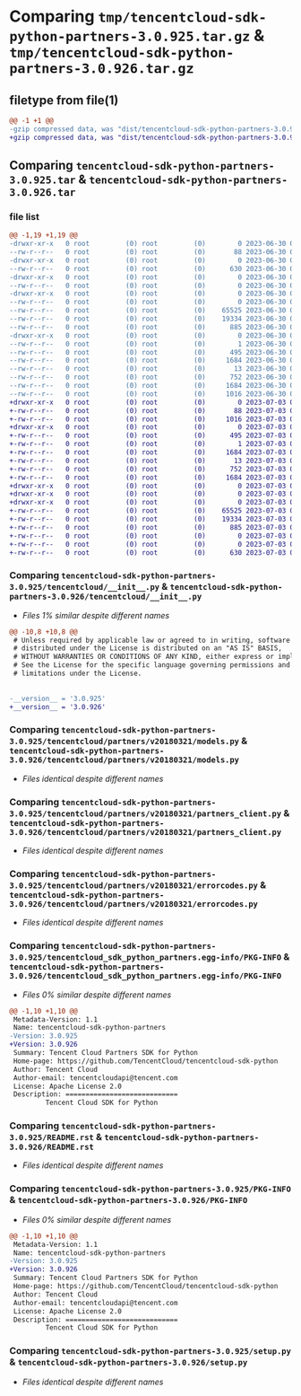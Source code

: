# Comparing `tmp/tencentcloud-sdk-python-partners-3.0.925.tar.gz` & `tmp/tencentcloud-sdk-python-partners-3.0.926.tar.gz`

## filetype from file(1)

```diff
@@ -1 +1 @@
-gzip compressed data, was "dist/tencentcloud-sdk-python-partners-3.0.925.tar", last modified: Fri Jun 30 02:19:16 2023, max compression
+gzip compressed data, was "dist/tencentcloud-sdk-python-partners-3.0.926.tar", last modified: Mon Jul  3 00:31:52 2023, max compression
```

## Comparing `tencentcloud-sdk-python-partners-3.0.925.tar` & `tencentcloud-sdk-python-partners-3.0.926.tar`

### file list

```diff
@@ -1,19 +1,19 @@
-drwxr-xr-x   0 root         (0) root         (0)        0 2023-06-30 02:19:16.000000 tencentcloud-sdk-python-partners-3.0.925/
--rw-r--r--   0 root         (0) root         (0)       88 2023-06-30 02:19:16.000000 tencentcloud-sdk-python-partners-3.0.925/setup.cfg
-drwxr-xr-x   0 root         (0) root         (0)        0 2023-06-30 02:19:16.000000 tencentcloud-sdk-python-partners-3.0.925/tencentcloud/
--rw-r--r--   0 root         (0) root         (0)      630 2023-06-30 02:19:16.000000 tencentcloud-sdk-python-partners-3.0.925/tencentcloud/__init__.py
-drwxr-xr-x   0 root         (0) root         (0)        0 2023-06-30 02:19:16.000000 tencentcloud-sdk-python-partners-3.0.925/tencentcloud/partners/
--rw-r--r--   0 root         (0) root         (0)        0 2023-06-30 02:19:16.000000 tencentcloud-sdk-python-partners-3.0.925/tencentcloud/partners/__init__.py
-drwxr-xr-x   0 root         (0) root         (0)        0 2023-06-30 02:19:16.000000 tencentcloud-sdk-python-partners-3.0.925/tencentcloud/partners/v20180321/
--rw-r--r--   0 root         (0) root         (0)        0 2023-06-30 02:19:16.000000 tencentcloud-sdk-python-partners-3.0.925/tencentcloud/partners/v20180321/__init__.py
--rw-r--r--   0 root         (0) root         (0)    65525 2023-06-30 02:19:16.000000 tencentcloud-sdk-python-partners-3.0.925/tencentcloud/partners/v20180321/models.py
--rw-r--r--   0 root         (0) root         (0)    19334 2023-06-30 02:19:16.000000 tencentcloud-sdk-python-partners-3.0.925/tencentcloud/partners/v20180321/partners_client.py
--rw-r--r--   0 root         (0) root         (0)      885 2023-06-30 02:19:16.000000 tencentcloud-sdk-python-partners-3.0.925/tencentcloud/partners/v20180321/errorcodes.py
-drwxr-xr-x   0 root         (0) root         (0)        0 2023-06-30 02:19:16.000000 tencentcloud-sdk-python-partners-3.0.925/tencentcloud_sdk_python_partners.egg-info/
--rw-r--r--   0 root         (0) root         (0)        1 2023-06-30 02:19:16.000000 tencentcloud-sdk-python-partners-3.0.925/tencentcloud_sdk_python_partners.egg-info/dependency_links.txt
--rw-r--r--   0 root         (0) root         (0)      495 2023-06-30 02:19:16.000000 tencentcloud-sdk-python-partners-3.0.925/tencentcloud_sdk_python_partners.egg-info/SOURCES.txt
--rw-r--r--   0 root         (0) root         (0)     1684 2023-06-30 02:19:16.000000 tencentcloud-sdk-python-partners-3.0.925/tencentcloud_sdk_python_partners.egg-info/PKG-INFO
--rw-r--r--   0 root         (0) root         (0)       13 2023-06-30 02:19:16.000000 tencentcloud-sdk-python-partners-3.0.925/tencentcloud_sdk_python_partners.egg-info/top_level.txt
--rw-r--r--   0 root         (0) root         (0)      752 2023-06-30 02:19:16.000000 tencentcloud-sdk-python-partners-3.0.925/README.rst
--rw-r--r--   0 root         (0) root         (0)     1684 2023-06-30 02:19:16.000000 tencentcloud-sdk-python-partners-3.0.925/PKG-INFO
--rw-r--r--   0 root         (0) root         (0)     1016 2023-06-30 02:19:16.000000 tencentcloud-sdk-python-partners-3.0.925/setup.py
+drwxr-xr-x   0 root         (0) root         (0)        0 2023-07-03 00:31:52.000000 tencentcloud-sdk-python-partners-3.0.926/
+-rw-r--r--   0 root         (0) root         (0)       88 2023-07-03 00:31:52.000000 tencentcloud-sdk-python-partners-3.0.926/setup.cfg
+-rw-r--r--   0 root         (0) root         (0)     1016 2023-07-03 00:31:52.000000 tencentcloud-sdk-python-partners-3.0.926/setup.py
+drwxr-xr-x   0 root         (0) root         (0)        0 2023-07-03 00:31:52.000000 tencentcloud-sdk-python-partners-3.0.926/tencentcloud_sdk_python_partners.egg-info/
+-rw-r--r--   0 root         (0) root         (0)      495 2023-07-03 00:31:52.000000 tencentcloud-sdk-python-partners-3.0.926/tencentcloud_sdk_python_partners.egg-info/SOURCES.txt
+-rw-r--r--   0 root         (0) root         (0)        1 2023-07-03 00:31:52.000000 tencentcloud-sdk-python-partners-3.0.926/tencentcloud_sdk_python_partners.egg-info/dependency_links.txt
+-rw-r--r--   0 root         (0) root         (0)     1684 2023-07-03 00:31:52.000000 tencentcloud-sdk-python-partners-3.0.926/tencentcloud_sdk_python_partners.egg-info/PKG-INFO
+-rw-r--r--   0 root         (0) root         (0)       13 2023-07-03 00:31:52.000000 tencentcloud-sdk-python-partners-3.0.926/tencentcloud_sdk_python_partners.egg-info/top_level.txt
+-rw-r--r--   0 root         (0) root         (0)      752 2023-07-03 00:31:52.000000 tencentcloud-sdk-python-partners-3.0.926/README.rst
+-rw-r--r--   0 root         (0) root         (0)     1684 2023-07-03 00:31:52.000000 tencentcloud-sdk-python-partners-3.0.926/PKG-INFO
+drwxr-xr-x   0 root         (0) root         (0)        0 2023-07-03 00:31:52.000000 tencentcloud-sdk-python-partners-3.0.926/tencentcloud/
+drwxr-xr-x   0 root         (0) root         (0)        0 2023-07-03 00:31:52.000000 tencentcloud-sdk-python-partners-3.0.926/tencentcloud/partners/
+drwxr-xr-x   0 root         (0) root         (0)        0 2023-07-03 00:31:52.000000 tencentcloud-sdk-python-partners-3.0.926/tencentcloud/partners/v20180321/
+-rw-r--r--   0 root         (0) root         (0)    65525 2023-07-03 00:31:52.000000 tencentcloud-sdk-python-partners-3.0.926/tencentcloud/partners/v20180321/models.py
+-rw-r--r--   0 root         (0) root         (0)    19334 2023-07-03 00:31:52.000000 tencentcloud-sdk-python-partners-3.0.926/tencentcloud/partners/v20180321/partners_client.py
+-rw-r--r--   0 root         (0) root         (0)      885 2023-07-03 00:31:52.000000 tencentcloud-sdk-python-partners-3.0.926/tencentcloud/partners/v20180321/errorcodes.py
+-rw-r--r--   0 root         (0) root         (0)        0 2023-07-03 00:31:52.000000 tencentcloud-sdk-python-partners-3.0.926/tencentcloud/partners/v20180321/__init__.py
+-rw-r--r--   0 root         (0) root         (0)        0 2023-07-03 00:31:52.000000 tencentcloud-sdk-python-partners-3.0.926/tencentcloud/partners/__init__.py
+-rw-r--r--   0 root         (0) root         (0)      630 2023-07-03 00:31:52.000000 tencentcloud-sdk-python-partners-3.0.926/tencentcloud/__init__.py
```

### Comparing `tencentcloud-sdk-python-partners-3.0.925/tencentcloud/__init__.py` & `tencentcloud-sdk-python-partners-3.0.926/tencentcloud/__init__.py`

 * *Files 1% similar despite different names*

```diff
@@ -10,8 +10,8 @@
 # Unless required by applicable law or agreed to in writing, software
 # distributed under the License is distributed on an "AS IS" BASIS,
 # WITHOUT WARRANTIES OR CONDITIONS OF ANY KIND, either express or implied.
 # See the License for the specific language governing permissions and
 # limitations under the License.
 
 
-__version__ = '3.0.925'
+__version__ = '3.0.926'
```

### Comparing `tencentcloud-sdk-python-partners-3.0.925/tencentcloud/partners/v20180321/models.py` & `tencentcloud-sdk-python-partners-3.0.926/tencentcloud/partners/v20180321/models.py`

 * *Files identical despite different names*

### Comparing `tencentcloud-sdk-python-partners-3.0.925/tencentcloud/partners/v20180321/partners_client.py` & `tencentcloud-sdk-python-partners-3.0.926/tencentcloud/partners/v20180321/partners_client.py`

 * *Files identical despite different names*

### Comparing `tencentcloud-sdk-python-partners-3.0.925/tencentcloud/partners/v20180321/errorcodes.py` & `tencentcloud-sdk-python-partners-3.0.926/tencentcloud/partners/v20180321/errorcodes.py`

 * *Files identical despite different names*

### Comparing `tencentcloud-sdk-python-partners-3.0.925/tencentcloud_sdk_python_partners.egg-info/PKG-INFO` & `tencentcloud-sdk-python-partners-3.0.926/tencentcloud_sdk_python_partners.egg-info/PKG-INFO`

 * *Files 0% similar despite different names*

```diff
@@ -1,10 +1,10 @@
 Metadata-Version: 1.1
 Name: tencentcloud-sdk-python-partners
-Version: 3.0.925
+Version: 3.0.926
 Summary: Tencent Cloud Partners SDK for Python
 Home-page: https://github.com/TencentCloud/tencentcloud-sdk-python
 Author: Tencent Cloud
 Author-email: tencentcloudapi@tencent.com
 License: Apache License 2.0
 Description: ============================
         Tencent Cloud SDK for Python
```

### Comparing `tencentcloud-sdk-python-partners-3.0.925/README.rst` & `tencentcloud-sdk-python-partners-3.0.926/README.rst`

 * *Files identical despite different names*

### Comparing `tencentcloud-sdk-python-partners-3.0.925/PKG-INFO` & `tencentcloud-sdk-python-partners-3.0.926/PKG-INFO`

 * *Files 0% similar despite different names*

```diff
@@ -1,10 +1,10 @@
 Metadata-Version: 1.1
 Name: tencentcloud-sdk-python-partners
-Version: 3.0.925
+Version: 3.0.926
 Summary: Tencent Cloud Partners SDK for Python
 Home-page: https://github.com/TencentCloud/tencentcloud-sdk-python
 Author: Tencent Cloud
 Author-email: tencentcloudapi@tencent.com
 License: Apache License 2.0
 Description: ============================
         Tencent Cloud SDK for Python
```

### Comparing `tencentcloud-sdk-python-partners-3.0.925/setup.py` & `tencentcloud-sdk-python-partners-3.0.926/setup.py`

 * *Files identical despite different names*

